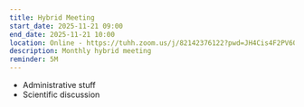 ```yaml
---
title: Hybrid Meeting
start_date: 2025-11-21 09:00
end_date: 2025-11-21 10:00
location: Online - https://tuhh.zoom.us/j/82142376122?pwd=JH4Cis4F2PV604NHckfQqYxfw8yzds.1
description: Monthly hybrid meeting
reminder: 5M
---
```


* Administrative stuff
* Scientific discussion
